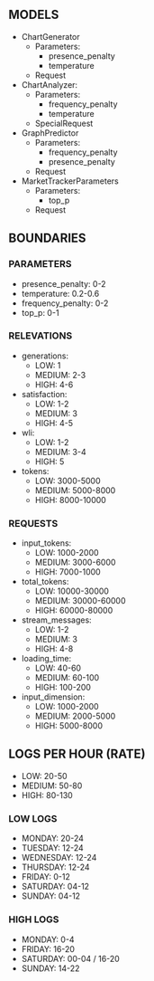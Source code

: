 ## MODELS
- ChartGenerator
  - Parameters:
    - presence_penalty
    - temperature
  - Request
- ChartAnalyzer:
  - Parameters:
    - frequency_penalty
    - temperature
  - SpecialRequest
- GraphPredictor
  - Parameters:
    - frequency_penalty
    - presence_penalty
  - Request
- MarketTrackerParameters
  - Parameters: 
    - top_p
  - Request

## BOUNDARIES

### PARAMETERS
- presence_penalty: 0-2
- temperature: 0.2-0.6
- frequency_penalty: 0-2
- top_p: 0-1

### RELEVATIONS
- generations:
  - LOW: 1
  - MEDIUM: 2-3
  - HIGH: 4-6
- satisfaction:
  - LOW: 1-2
  - MEDIUM: 3
  - HIGH: 4-5
- wli:
  - LOW: 1-2
  - MEDIUM: 3-4
  - HIGH: 5
- tokens:
  - LOW: 3000-5000
  - MEDIUM: 5000-8000
  - HIGH: 8000-10000

### REQUESTS
- input_tokens:
  - LOW: 1000-2000
  - MEDIUM: 3000-6000
  - HIGH: 7000-1000
- total_tokens:
  - LOW: 10000-30000
  - MEDIUM: 30000-60000
  - HIGH: 60000-80000
- stream_messages:
  - LOW: 1-2
  - MEDIUM: 3
  - HIGH: 4-8
- loading_time:
  - LOW: 40-60
  - MEDIUM: 60-100
  - HIGH: 100-200
- input_dimension:
  - LOW: 1000-2000
  - MEDIUM: 2000-5000
  - HIGH: 5000-8000

## LOGS PER HOUR (RATE)
- LOW: 20-50
- MEDIUM: 50-80
- HIGH: 80-130

### LOW LOGS
- MONDAY: 20-24
- TUESDAY: 12-24
- WEDNESDAY: 12-24
- THURSDAY: 12-24
- FRIDAY: 0-12
- SATURDAY: 04-12
- SUNDAY: 04-12

### HIGH LOGS
- MONDAY: 0-4
- FRIDAY: 16-20
- SATURDAY: 00-04 / 16-20
- SUNDAY: 14-22

